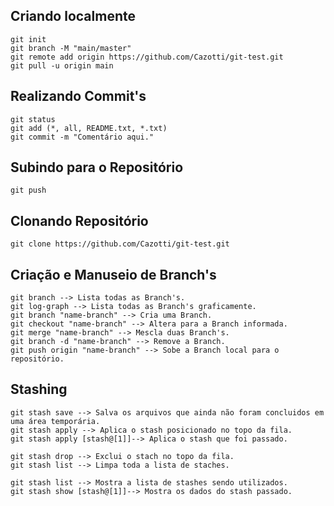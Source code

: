 ## Criando localmente
```
git init
git branch -M "main/master" 
git remote add origin https://github.com/Cazotti/git-test.git
git pull -u origin main
```

## Realizando Commit's
```
git status
git add (*, all, README.txt, *.txt)
git commit -m "Comentário aqui."
```

## Subindo para o Repositório
```
git push
```

## Clonando Repositório
```
git clone https://github.com/Cazotti/git-test.git
```

## Criação e Manuseio de Branch's
```
git branch --> Lista todas as Branch's.
git log-graph --> Lista todas as Branch's graficamente.
git branch "name-branch" --> Cria uma Branch.
git checkout "name-branch" --> Altera para a Branch informada.
git merge "name-branch" --> Mescla duas Branch's.
git branch -d "name-branch" --> Remove a Branch.
git push origin "name-branch" --> Sobe a Branch local para o repositório.
```

## Stashing
```
git stash save --> Salva os arquivos que ainda não foram concluidos em uma área temporária.
git stash apply --> Aplica o stash posicionado no topo da fila.
git stash apply [stash@[1]]--> Aplica o stash que foi passado. 

git stash drop --> Exclui o stach no topo da fila. 
git stash list --> Limpa toda a lista de staches.

git stash list --> Mostra a lista de stashes sendo utilizados.
git stash show [stash@[1]]--> Mostra os dados do stash passado.
```
